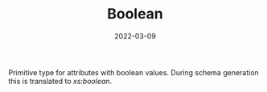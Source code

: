 ﻿---
title: Boolean
toc: false
type: specs
date: "2022-03-09"
draft: false
specification: VEC
version: 2.0.0
documentType: "Recommendation"
elementType: Class
classes:
  - Boolean
menu_name: vec-2.0.0
---
<p> Primitive type for attributes with boolean values. During schema generation this is translated to <i>xs:boolean</i>.      </p>